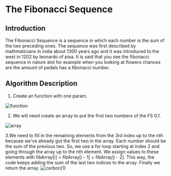 # The Fibonacci Sequence

## Introduction

The Fibonacci Sequence is a sequence in which each number is the sum of the two preceding ones. The sequence was first described by mathmaticians in india about 1300 years ago and it was introduced to the west in 1202 by leonardo of pisa. It is said that you see the fibonacci sequence in nature alot for example when you looking at flowers chances are the amount of pedals has a fibonacci number.

## Algorithm Description

1. Create an function with one param.

![function](https://github.com/10-6-pursuit/independent-study-project-example/assets/145965056/3fb83e93-07b4-4a9b-811a-108aba6d0618)

2. We will need create an array to put the first two numbers of the FS 0,1.

![array](https://github.com/10-6-pursuit/independent-study-project-example/assets/145965056/1711b250-60c6-4fb7-bf5a-46eb20866eb6)

3.We need to fill in the remaining elements from the 3rd index up to the nth because we've already got the first two in the array. Each number should be the sum of the previous two. So, we use a for loop starting at index 2 and going through the array up to the nth element. We assign values to these elements with fibArray[i] = fibArray[i - 1] + fibArray[i - 2]. This way, the code keeps adding the sum of the last two indices to the array. Finally we return the array.
![carbon(1)](https://github.com/10-6-pursuit/independent-study-project-example/assets/145965056/8cea7c93-be83-41fd-af0c-5e83746e9a7e)
